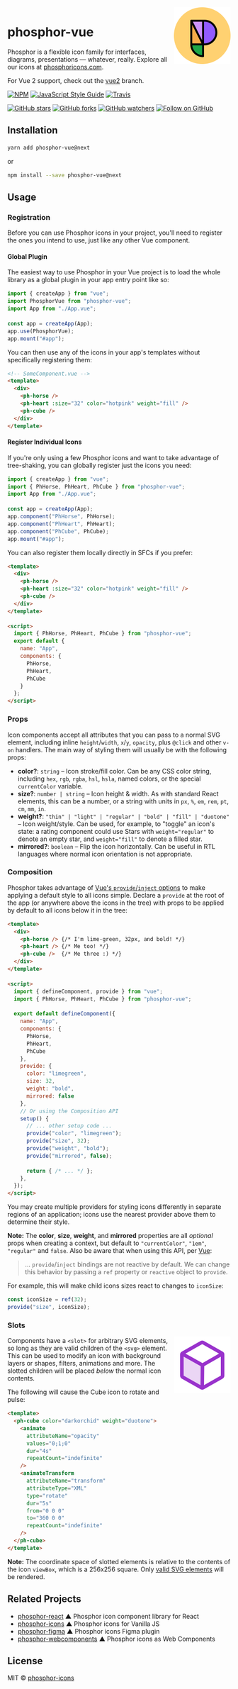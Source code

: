 <img src="/meta/phosphor-mark-tight-yellow.png" width="128" align="right" />

# phosphor-vue

Phosphor is a flexible icon family for interfaces, diagrams, presentations — whatever, really. Explore all our icons at [phosphoricons.com](https://phosphoricons.com).

For Vue 2 support, check out the [vue2](https://github.com/phosphor-icons/phosphor-vue) branch.

[![NPM](https://img.shields.io/npm/v/phosphor-vue/next?style=flat-square)](https://www.npmjs.com/package/phosphor-vue) [![JavaScript Style Guide](https://img.shields.io/badge/code_style-standard-brightgreen.svg?style=flat-square)](https://standardjs.com) [![Travis](https://img.shields.io/travis/com/rektdeckard/phosphor-vue/next?style=flat-square)](https://travis-ci.com/github/rektdeckard/phosphor-vue)

[![GitHub stars](https://img.shields.io/github/stars/phosphor-icons/phosphor-vue?style=flat-square&label=Star)](https://github.com/phosphor-icons/phosphor-vue)
[![GitHub forks](https://img.shields.io/github/forks/phosphor-icons/phosphor-vue?style=flat-square&label=Fork)](https://github.com/phosphor-icons/phosphor-vue/fork)
[![GitHub watchers](https://img.shields.io/github/watchers/phosphor-icons/phosphor-vue?style=flat-square&label=Watch)](https://github.com/phosphor-icons/phosphor-vue)
[![Follow on GitHub](https://img.shields.io/github/followers/rektdeckard?style=flat-square&label=Follow)](https://github.com/rektdeckard)

## Installation

```bash
yarn add phosphor-vue@next
```

or

```bash
npm install --save phosphor-vue@next
```

## Usage

### Registration

Before you can use Phosphor icons in your project, you'll need to register the ones you intend to use, just like any other Vue component.

#### Global Plugin

The easiest way to use Phosphor in your Vue project is to load the whole library as a global plugin in your app entry point like so:

```js
import { createApp } from "vue";
import PhosphorVue from "phosphor-vue";
import App from "./App.vue";

const app = createApp(App);
app.use(PhosphorVue);
app.mount("#app");
```

You can then use any of the icons in your app's templates without specifically registering them:

```html
<!-- SomeComponent.vue -->
<template>
  <div>
    <ph-horse />
    <ph-heart :size="32" color="hotpink" weight="fill" />
    <ph-cube />
  </div>
</template>
```

#### Register Individual Icons

If you're only using a few Phosphor icons and want to take advantage of tree-shaking, you can globally register just the icons you need:

```js
import { createApp } from "vue";
import { PhHorse, PhHeart, PhCube } from "phosphor-vue";
import App from "./App.vue";

const app = createApp(App);
app.component("PhHorse", PhHorse);
app.component("PhHeart", PhHeart);
app.component("PhCube", PhCube);
app.mount("#app");
```

You can also register them locally directly in SFCs if you prefer:

```html
<template>
  <div>
    <ph-horse />
    <ph-heart :size="32" color="hotpink" weight="fill" />
    <ph-cube />
  </div>
</template>

<script>
  import { PhHorse, PhHeart, PhCube } from "phosphor-vue";
  export default {
    name: "App",
    components: {
      PhHorse,
      PhHeart,
      PhCube
    }
  };
</script>
```

### Props

Icon components accept all attributes that you can pass to a normal SVG element, including inline `height`/`width`, `x`/`y`, `opacity`, plus `@click` and other `v-on` handlers. The main way of styling them will usually be with the following props:

- **color?**: `string` – Icon stroke/fill color. Can be any CSS color string, including `hex`, `rgb`, `rgba`, `hsl`, `hsla`, named colors, or the special `currentColor` variable.
- **size?**: `number | string` – Icon height & width. As with standard React elements, this can be a number, or a string with units in `px`, `%`, `em`, `rem`, `pt`, `cm`, `mm`, `in`.
- **weight?**: `"thin" | "light" | "regular" | "bold" | "fill" | "duotone"` – Icon weight/style. Can be used, for example, to "toggle" an icon's state: a rating component could use Stars with `weight="regular"` to denote an empty star, and `weight="fill"` to denote a filled star.
- **mirrored?**: `boolean` – Flip the icon horizontally. Can be useful in RTL languages where normal icon orientation is not appropriate.

### Composition

Phosphor takes advantage of [Vue's `provide`/`inject` options](https://v3.vuejs.org/guide/component-provide-inject.htm) to make applying a default style to all icons simple. Declare a `provide` at the root of the app (or anywhere above the icons in the tree) with props to be applied by default to all icons below it in the tree:

```html
<template>
  <div>
    <ph-horse /> {/* I'm lime-green, 32px, and bold! */} 
    <ph-heart /> {/* Me too! */} 
    <ph-cube />  {/* Me three :) */}
  </div>
</template>

<script>
  import { defineComponent, provide } from "vue";
  import { PhHorse, PhHeart, PhCube } from "phosphor-vue";

  export default defineComponent({
    name: "App",
    components: {
      PhHorse,
      PhHeart,
      PhCube
    },
    provide: {
      color: "limegreen",
      size: 32,
      weight: "bold",
      mirrored: false
    },
    // Or using the Composition API
    setup() {
      // ... other setup code ...
      provide("color", "limegreen");
      provide("size", 32);
      provide("weight", "bold");
      provide("mirrored", false);

      return { /* ... */ };
    },
  });
</script>
```

You may create multiple providers for styling icons differently in separate regions of an application; icons use the nearest provider above them to determine their style.

**Note:** The **color**, **size**, **weight**, and **mirrored** properties are all _optional_ props when creating a context, but default to `"currentColor"`, `"1em"`, `"regular"` and `false`. Also be aware that when using this API, per [Vue](https://v3.vuejs.org/guide/component-provide-inject.html#working-with-reactivity):

> ... `provide`/`inject` bindings are not reactive by default. We can change this behavior by passing a `ref` property or `reactive` object to `provide`.

For example, this will make child icons sizes react to changes to `iconSize`:

```js
const iconSize = ref(32);
provide("size", iconSize);
```

### Slots

<img src="/meta/cube-rotate.svg" width="128" align="right" />

Components have a `<slot>` for arbitrary SVG elements, so long as they are valid children of the `<svg>` element. This can be used to modify an icon with background layers or shapes, filters, animations and more. The slotted children will be placed *below* the normal icon contents.

The following will cause the Cube icon to rotate and pulse:

```html
<template>
  <ph-cube color="darkorchid" weight="duotone">
    <animate
      attributeName="opacity"
      values="0;1;0"
      dur="4s"
      repeatCount="indefinite"
    />
    <animateTransform
      attributeName="transform"
      attributeType="XML"
      type="rotate"
      dur="5s"
      from="0 0 0"
      to="360 0 0"
      repeatCount="indefinite"
    />
  </ph-cube>
</template>
```

**Note:** The coordinate space of slotted elements is relative to the contents of the icon `viewBox`, which is a 256x256 square. Only [valid SVG elements](https://developer.mozilla.org/en-US/docs/Web/SVG/Element#SVG_elements_by_category) will be rendered.

## Related Projects

- [phosphor-react](https://github.com/phosphor-icons/phosphor-react) ▲ Phosphor icon component library for React
- [phosphor-icons](https://github.com/phosphor-icons/phosphor-icons) ▲ Phosphor icons for Vanilla JS
- [phosphor-figma](https://github.com/phosphor-icons/phosphor-figma) ▲ Phosphor icons Figma plugin
- [phosphor-webcomponents](https://github.com/phosphor-icons/phosphor-webcomponents) ▲ Phosphor icons as Web Components


## License

MIT © [phosphor-icons](https://github.com/phosphor-icons)
